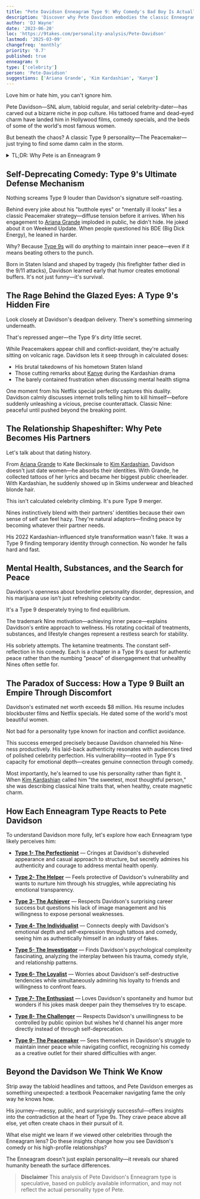 ```yaml
---
title: "Pete Davidson Enneagram Type 9: Why Comedy's Bad Boy Is Actually a Peacemaker"
description: 'Discover why Pete Davidson embodies the classic Enneagram Type 9 personality despite his chaotic public image'
author: 'DJ Wayne'
date: '2023-06-20'
loc: 'https://9takes.com/personality-analysis/Pete-Davidson'
lastmod: '2025-03-09'
changefreq: 'monthly'
priority: '0.7'
published: true
enneagram: 9
type: ['celebrity']
person: 'Pete-Davidson'
suggestions: ['Ariana Grande', 'Kim Kardashian', 'Kanye']
---
```


<p class="firstLetter">Love him or hate him, you can't ignore him.</p>

Pete Davidson—SNL alum, tabloid regular, and serial celebrity-dater—has carved out a bizarre niche in pop culture. His tattooed frame and dead-eyed charm have landed him in Hollywood films, comedy specials, and the beds of some of the world's most famous women.

But beneath the chaos? A classic Type 9 personality—The Peacemaker—just trying to find some damn calm in the storm.

<details>
<summary class="accordion">TL;DR: Why Pete is an Enneagram 9</summary>
<div class="panel">
<ul>
<li><b>Master of Self-Deprecation</b>: Davidson weaponizes his insecurities through comedy—a classic Type 9 method for finding inner peace while diffusing tension around tough subjects from his father's death to his high-profile breakups.</li>
<li><b>The Anger Underneath</b>: Behind that sleepy-eyed grin hides suppressed rage—a quintessential Type 9 trait. It surfaces in biting comedy about Staten Island, celebrity culture, and his own mental health struggles.
</li>
<li><b>Relationship Chameleon</b>: From Ariana Grande to Kim Kardashian, Davidson morphs into a reflection of his partners—adopting their worlds and aesthetics. This partner-merging is textbook Type 9 behavior.</li>
<li><b>Peace Through Chaos</b>: His controversial lifestyle, borderline personality disorder diagnosis, and substance struggles all reflect a Type 9 desperately seeking inner tranquility through whatever means necessary.</li>
</ul>
  </div>
</details>

## Self-Deprecating Comedy: Type 9's Ultimate Defense Mechanism

Nothing screams Type 9 louder than Davidson's signature self-roasting.

Behind every joke about his "butthole eyes" or "mentally ill looks" lies a classic Peacemaker strategy—diffuse tension before it arrives. When his engagement to [Ariana Grande](/personality-analysis/Ariana-Grande) imploded in public, he didn't hide. He joked about it on Weekend Update. When people questioned his BDE (Big Dick Energy), he leaned in harder.

Why? Because [Type 9s](/enneagram-corner/enneagram-type-9) will do _anything_ to maintain inner peace—even if it means beating others to the punch.

Born in Staten Island and shaped by tragedy (his firefighter father died in the 9/11 attacks), Davidson learned early that humor creates emotional buffers. It's not just funny—it's survival.

## The Rage Behind the Glazed Eyes: A Type 9's Hidden Fire

Look closely at Davidson's deadpan delivery. There's something simmering underneath.

That's repressed anger—the Type 9's dirty little secret.

While Peacemakers appear chill and conflict-avoidant, they're actually sitting on volcanic rage. Davidson lets it seep through in calculated doses:

- His brutal takedowns of his hometown Staten Island
- Those cutting remarks about [Kanye](/personality-analysis/Kanye) during the Kardashian drama
- The barely contained frustration when discussing mental health stigma

One moment from his Netflix special perfectly captures this duality. Davidson calmly discusses internet trolls telling him to kill himself—before suddenly unleashing a vicious, precise counterattack. Classic Nine: peaceful until pushed beyond the breaking point.

## The Relationship Shapeshifter: Why Pete Becomes His Partners

Let's talk about that dating history.

From [Ariana Grande](/personality-analysis/Ariana-Grande) to Kate Beckinsale to [Kim Kardashian](/personality-analysis/Kim-Kardashian), Davidson doesn't just date women—he absorbs their identities. With Grande, he collected tattoos of her lyrics and became her biggest public cheerleader. With Kardashian, he suddenly showed up in Skims underwear and bleached blonde hair.

This isn't calculated celebrity climbing. It's pure Type 9 merger.

Nines instinctively blend with their partners' identities because their own sense of self can feel hazy. They're natural adaptors—finding peace by becoming whatever their partner needs.

His 2022 Kardashian-influenced style transformation wasn't fake. It was a Type 9 finding temporary identity through connection. No wonder he falls hard and fast.

## Mental Health, Substances, and the Search for Peace

Davidson's openness about borderline personality disorder, depression, and his marijuana use isn't just refreshing celebrity candor.

It's a Type 9 desperately trying to find equilibrium.

The trademark Nine motivation—achieving inner peace—explains Davidson's entire approach to wellness. His rotating cocktail of treatments, substances, and lifestyle changes represent a restless search for stability.

His sobriety attempts. The ketamine treatments. The constant self-reflection in his comedy. Each is a chapter in a Type 9's quest for authentic peace rather than the numbing "peace" of disengagement that unhealthy Nines often settle for.

## The Paradox of Success: How a Type 9 Built an Empire Through Discomfort

Davidson's estimated net worth exceeds $8 million. His resume includes blockbuster films and Netflix specials. He dated some of the world's most beautiful women.

Not bad for a personality type known for inaction and conflict avoidance.

This success emerged precisely because Davidson channeled his Nine-ness productively. His laid-back authenticity resonates with audiences tired of polished celebrity perfection. His vulnerability—rooted in Type 9's capacity for emotional depth—creates genuine connection through comedy.

Most importantly, he's learned to use his personality rather than fight it. When [Kim Kardashian](/personality-analysis/Kim-Kardashian) called him "the sweetest, most thoughtful person," she was describing classical Nine traits that, when healthy, create magnetic charm.

## How Each Enneagram Type Reacts to Pete Davidson

To understand Davidson more fully, let's explore how each Enneagram type likely perceives him:

- **[Type 1- The Perfectionist](/enneagram-corner/enneagram-type-1)** — Cringes at Davidson's disheveled appearance and casual approach to structure, but secretly admires his authenticity and courage to address mental health openly.

- **[Type 2- The Helper](/enneagram-corner/enneagram-type-2)** — Feels protective of Davidson's vulnerability and wants to nurture him through his struggles, while appreciating his emotional transparency.

- **[Type 3- The Achiever](/enneagram-corner/enneagram-type-3)** — Respects Davidson's surprising career success but questions his lack of image management and his willingness to expose personal weaknesses.

- **[Type 4- The Individualist](/enneagram-corner/enneagram-type-4)** — Connects deeply with Davidson's emotional depth and self-expression through tattoos and comedy, seeing him as authentically himself in an industry of fakes.

- **[Type 5- The Investigator](/enneagram-corner/enneagram-type-5)** — Finds Davidson's psychological complexity fascinating, analyzing the interplay between his trauma, comedy style, and relationship patterns.

- **[Type 6- The Loyalist](/enneagram-corner/enneagram-type-6)** — Worries about Davidson's self-destructive tendencies while simultaneously admiring his loyalty to friends and willingness to confront fears.

- **[Type 7- The Enthusiast](/enneagram-corner/enneagram-type-7)** — Loves Davidson's spontaneity and humor but wonders if his jokes mask deeper pain they themselves try to escape.

- **[Type 8- The Challenger](/enneagram-corner/enneagram-type-8)** — Respects Davidson's unwillingness to be controlled by public opinion but wishes he'd channel his anger more directly instead of through self-deprecation.

- **[Type 9- The Peacemaker](/enneagram-corner/enneagram-type-9)** — Sees themselves in Davidson's struggle to maintain inner peace while navigating conflict, recognizing his comedy as a creative outlet for their shared difficulties with anger.

## Beyond the Davidson We Think We Know

Strip away the tabloid headlines and tattoos, and Pete Davidson emerges as something unexpected: a textbook Peacemaker navigating fame the only way he knows how.

His journey—messy, public, and surprisingly successful—offers insights into the contradiction at the heart of Type 9s. They crave peace above all else, yet often create chaos in their pursuit of it.

What else might we learn if we viewed other celebrities through the Enneagram lens? Do these insights change how you see Davidson's comedy or his high-profile relationships?

The Enneagram doesn't just explain personality—it reveals our shared humanity beneath the surface differences.

> **Disclaimer** This analysis of Pete Davidson's Enneagram type is speculative, based on publicly available information, and may not reflect the actual personality type of Pete.
